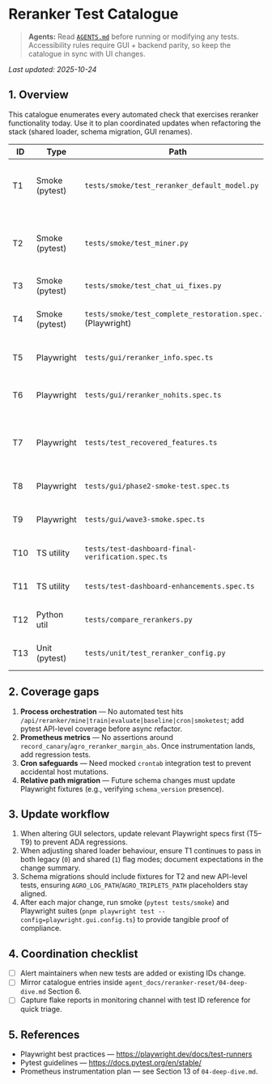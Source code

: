 # Reranker Test Catalogue

> **Agents:** Read [`AGENTS.md`](../AGENTS.md) before running or modifying any tests. Accessibility rules require GUI + backend parity, so keep the catalogue in sync with UI changes.

_Last updated: 2025-10-24_

## 1. Overview

This catalogue enumerates every automated check that exercises reranker functionality today. Use it to plan coordinated updates when refactoring the stack (shared loader, schema migration, GUI renames).

| ID | Type | Path | Coverage summary | Notes |
|----|------|------|------------------|-------|
| T1 | Smoke (pytest) | `tests/smoke/test_reranker_default_model.py` | Verifies default env resolution for `server.reranker` and `retrieval.rerank`; toggles shared loader flag. | Stubs heavy deps while checking both legacy and shared loader paths. |
| T2 | Smoke (pytest) | `tests/smoke/test_miner.py` | Runs `scripts/mine_triplets.py` end-to-end with temporary log file; asserts dedup + `AGRO_LOG_PATH` override. | Writes to `data/training/triplets.jsonl`; clean up in fixtures before refactors. |
| T3 | Smoke (pytest) | `tests/smoke/test_chat_ui_fixes.py` | Ensures reranker scripts load order in GUI bundle. | Indirect, but fail-fast if reranker JS missing. |
| T4 | Smoke (pytest) | `tests/smoke/test_complete_restoration.spec.ts` (Playwright) | Confirms Learning Ranker UI elements restored after layout fixes. | `.spec.ts` wrapper executed via Playwright CLI. |
| T5 | Playwright | `tests/gui/reranker_info.spec.ts` | Validates info panel + default model placeholder. | Will need backend label assertions after shared loader rollout. |
| T6 | Playwright | `tests/gui/reranker_nohits.spec.ts` | Exercises `/api/reranker/nohits` responses (success/empty/error). | Uses `page.route` mocks; keep JSON schema unchanged. |
| T7 | Playwright | `tests/test_recovered_features.ts` | Checks Learning Ranker inputs (`AGRO_TRIPLETS_PATH`, mine controls) remain visible. | Sensitive to placeholder default values. |
| T8 | Playwright | `tests/gui/phase2-smoke-test.spec.ts` | Navigates RAG tab; confirms reranker card loads. | General regression; fails on missing selectors. |
| T9 | Playwright | `tests/gui/wave3-smoke.spec.ts` | High-level RAG smoke covering reranker tab toggles. | Ensure selectors remain stable post-renames. |
| T10 | TS utility | `tests/test-dashboard-final-verification.spec.ts` | Dashboard smoke includes reranker metrics cards. | Dependent on `/api/reranker/costs` output. |
| T11 | TS utility | `tests/test-dashboard-enhancements.spec.ts` | Checks reranker telemetry cards in dashboard. | Evaluate updating when metrics change. |
| T12 | Python util | `tests/compare_rerankers.py` | Script to compare reranker outputs (manual). | Not part of CI; keep for debugging. |
| T13 | Unit (pytest) | `tests/unit/test_reranker_config.py` | Validates shared loader env resolution + model targeting. | Phase 0 blocker for shared loader flag. |

## 2. Coverage gaps

1. **Process orchestration** — No automated test hits `/api/reranker/mine|train|evaluate|baseline|cron|smoketest`; add pytest API-level coverage before async refactor.
2. **Prometheus metrics** — No assertions around `record_canary`/`agro_reranker_margin_abs`. Once instrumentation lands, add regression tests.
3. **Cron safeguards** — Need mocked `crontab` integration test to prevent accidental host mutations.
4. **Relative path migration** — Future schema changes must update Playwright fixtures (e.g., verifying `schema_version` presence).

## 3. Update workflow

1. When altering GUI selectors, update relevant Playwright specs first (T5–T9) to prevent ADA regressions.
2. When adjusting shared loader behaviour, ensure T1 continues to pass in both legacy (`0`) and shared (`1`) flag modes; document expectations in the change summary.
3. Schema migrations should include fixtures for T2 and new API-level tests, ensuring `AGRO_LOG_PATH`/`AGRO_TRIPLETS_PATH` placeholders stay aligned.
4. After each major change, run smoke (`pytest tests/smoke`) and Playwright suites (`pnpm playwright test --config=playwright.gui.config.ts`) to provide tangible proof of compliance.

## 4. Coordination checklist

- [ ] Alert maintainers when new tests are added or existing IDs change.
- [ ] Mirror catalogue entries inside `agent_docs/reranker-reset/04-deep-dive.md` Section 6.
- [ ] Capture flake reports in monitoring channel with test ID reference for quick triage.

## 5. References

- Playwright best practices — <https://playwright.dev/docs/test-runners>
- Pytest guidelines — <https://docs.pytest.org/en/stable/>
- Prometheus instrumentation plan — see Section 13 of `04-deep-dive.md`.
